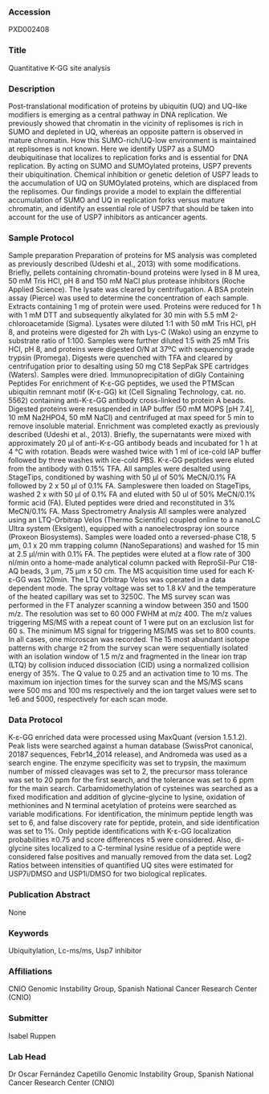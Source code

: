 ### Accession
PXD002408

### Title
Quantitative K-GG site analysis

### Description
Post-translational modification of proteins by ubiquitin (UQ) and UQ-like modifiers is emerging as a central pathway in DNA replication. We previously showed that chromatin in the vicinity of replisomes is rich in SUMO and depleted in UQ, whereas an opposite pattern is observed in mature chromatin. How this SUMO-rich/UQ-low environment is maintained at replisomes is not known. Here we identify USP7 as a SUMO deubiquitinase that localizes to replication forks and is essential for DNA replication.  By acting on SUMO and SUMOylated proteins, USP7 prevents their ubiquitination. Chemical inhibition or genetic deletion of USP7 leads to the accumulation of UQ on SUMOylated proteins, which are displaced from the replisomes. Our findings provide a model to explain the differential accumulation of SUMO and UQ in replication forks versus mature chromatin, and identify an essential role of USP7 that should be taken into account for the use of USP7 inhibitors as anticancer agents.

### Sample Protocol
Sample preparation Preparation of proteins for MS analysis was completed as previously described (Udeshi et al., 2013) with some modifications. Briefly, pellets containing chromatin-bound proteins were lysed in 8 M urea, 50 mM Tris HCl, pH 8 and 150 mM NaCl plus protease inhibitors (Roche Applied Science). The lysate was cleared by centrifugation. A BSA protein assay (Pierce) was used to determine the concentration of each sample. Extracts containing 1 mg of protein were used. Proteins were reduced for 1 h with 1 mM DTT and subsequently alkylated for 30 min with 5.5 mM 2-chloroacetamide (Sigma). Lysates were diluted 1:1 with 50 mM Tris HCl, pH 8, and proteins were digested for 2h with Lys-C (Wako) using an enzyme to substrate ratio of 1:100. Samples were further diluted 1:5 with 25 mM Tris HCl, pH 8, and proteins were digested O/N at 37ºC with sequencing grade trypsin (Promega). Digests were quenched with TFA and cleared by centrifugation prior to desalting using 50 mg C18 SepPak SPE cartridges (Waters). Samples were dried.  Immunoprecipitation of diGly Containing Peptides For enrichment of K-ε-GG peptides, we used the PTMScan ubiquitin remnant motif (K-ε-GG) kit (Cell Signaling Technology, cat. no. 5562) containing anti-K-ε-GG antibody cross-linked to protein A beads. Digested proteins were resuspended in IAP buffer (50 mM MOPS [pH 7.4], 10 mM Na2HPO4, 50 mM NaCl) and centrifuged at max speed for 5 min to remove insoluble material. Enrichment was completed exactly as previously described (Udeshi et al., 2013). Briefly, the supernatants were mixed with approximately 20 µl of anti-K-ε-GG antibody beads and incubated for 1 h at 4 °C with rotation. Beads were washed twice with 1 ml of ice-cold IAP buffer followed by three washes with ice-cold PBS. K-ε-GG peptides were eluted from the antibody with 0.15% TFA.  All samples were desalted using StageTips,  conditioned by washing with 50 µl of 50% MeCN/0.1% FA followed by 2 x 50 µl of 0.1% FA. Sampleswere then loaded on StageTips, washed 2 x with 50 µl of 0.1% FA and eluted with 50 ul of 50% MeCN/0.1% formic acid (FA). Eluted peptides were dried and reconstituted in 3% MeCN/0.1% FA.   Mass Spectrometry Analysis All samples were analyzed using an LTQ-Orbitrap Velos (Thermo Scientific) coupled online to a nanoLC Ultra system (Eksigent), equipped with a nanoelectrospray ion source (Proxeon Biosystems). Samples were loaded onto a reversed-phase C18, 5 µm, 0.1 x 20 mm trapping column (NanoSeparations) and washed for 15 min at 2.5 µl/min with 0.1% FA. The peptides were eluted at a flow rate of 300 nl/min onto a home-made analytical column packed with ReproSil-Pur C18-AQ beads, 3 μm, 75 μm x 50 cm. The MS acquisition time used for each K-ε-GG was 120min. The LTQ Orbitrap Velos was operated in a data dependent mode. The spray voltage was set to 1.8 kV and the temperature of the heated capillary was set to 3250C. The MS survey scan was performed in the FT analyzer scanning a window between 350 and 1500 m/z. The resolution was set to 60 000 FWHM at m/z 400. The m/z values triggering MS/MS with a repeat count of 1 were put on an exclusion list for 60 s. The minimum MS signal for triggering MS/MS was set to 800 counts. In all cases, one microscan was recorded. The 15 most abundant isotope patterns with charge ≥2 from the survey scan were sequentially isolated with an isolation window of 1.5 m/z and fragmented in the linear ion trap (LTQ) by collision induced dissociation (CID) using a normalized collision energy of 35%. The Q value to 0.25 and an activation time to 10 ms. The maximum ion injection times for the survey scan and the MS/MS scans were 500 ms and 100 ms respectively and the ion target values were set to 1e6 and 5000, respectively for each scan mode.

### Data Protocol
K-ɛ-GG enriched data were processed using MaxQuant (version 1.5.1.2). Peak lists were searched against a human database (SwissProt canonical, 20187 sequences, Febr14_2014 release), and Andromeda was used as a search engine. The enzyme specificity was set to trypsin, the maximum number of missed cleavages was set to 2, the precursor mass tolerance was set to 20 ppm for the first search, and the tolerance was set to 6 ppm for the main search. Carbamidomethylation of cysteines was searched as a fixed modification and addition of glycine-glycine to lysine, oxidation of methionines and N terminal acetylation of proteins were searched as variable modifications. For identification, the minimum peptide length was set to 6, and false discovery rate for peptide, protein, and side identification was set to 1%. Only peptide identifications with K-ε-GG localization probabilities ≥0.75 and score differences ≥5 were considered. Also, di-glycine sites localized to a C-terminal lysine residue of a peptide were considered false positives and manually removed from the data set. Log2 Ratios between intensities of quantified UQ sites were estimated for USP7i/DMSO and USP1i/DMSO for two biological replicates.

### Publication Abstract
None

### Keywords
Ubiquitylation, Lc-ms/ms, Usp7 inhibitor

### Affiliations
CNIO
Genomic Instability Group, Spanish National Cancer Research Center (CNIO)

### Submitter
Isabel Ruppen

### Lab Head
Dr Oscar Fernández Capetillo
Genomic Instability Group, Spanish National Cancer Research Center (CNIO)


